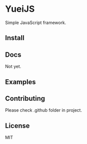 # YueiJS
Simple JavaScript framework.

## Install


## Docs
Not yet.

## Examples


## Contributing
Please check .github folder in project.

## License
MIT

